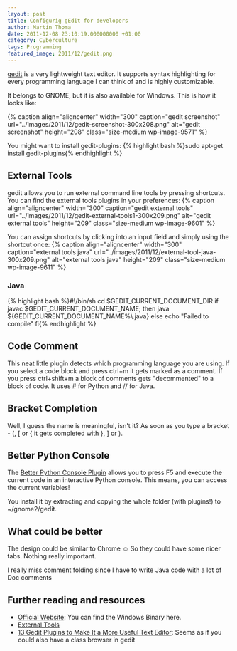 ```yaml
---
layout: post
title: Configurig gEdit for developers
author: Martin Thoma
date: 2011-12-08 23:10:19.000000000 +01:00
category: Cyberculture
tags: Programming
featured_image: 2011/12/gedit.png
---
```

<a href="http://en.wikipedia.org/wiki/Gedit">gedit</a> is a very lightweight text editor. It supports syntax highlighting for every programming language I can think of and is highly customizable.

It belongs to GNOME, but it is also available for Windows. This is how it looks like:

{% caption align="aligncenter" width="300" caption="gedit screenshot" url="../images/2011/12/gedit-screenshot-300x208.png" alt="gedit screenshot"  height="208" class="size-medium wp-image-9571" %}

You might want to install gedit-plugins:
{% highlight bash %}sudo apt-get install gedit-plugins{% endhighlight %}

<h2>External Tools</h2>
gedit allows you to run external command line tools by pressing shortcuts. You can find the external tools plugins in your preferences:
{% caption align="aligncenter" width="300" caption="gedit external tools" url="../images/2011/12/gedit-external-tools1-300x209.png" alt="gedit external tools"  height="209" class="size-medium wp-image-9601" %}

You can assign shortcuts by clicking into an input field and simply using the shortcut once:
{% caption align="aligncenter" width="300" caption="external tools java" url="../images/2011/12/external-tool-java-300x209.png" alt="external tools java"  height="209" class="size-medium wp-image-9611" %}

<h3>Java</h3>
{% highlight bash %}#!/bin/sh
cd $GEDIT_CURRENT_DOCUMENT_DIR
if javac $GEDIT_CURRENT_DOCUMENT_NAME;
then
java ${GEDIT_CURRENT_DOCUMENT_NAME%\.java}
else
echo "Failed to compile"
fi{% endhighlight %}

<h2>Code Comment</h2>
This neat little plugin detects which programming language you are using. If you select a code block and press ctrl+m it gets marked as a comment. If you press ctrl+shift+m a block of comments gets "decommented" to a block of code. It uses # for Python and // for Java.

<h2>Bracket Completion</h2>
Well, I guess the name is meaningful, isn't it? As soon as you type a bracket - (, [ or { it gets completed with }, ] or ).

<h2>Better Python Console</h2>
The <a href="http://live.gnome.org/Gedit/Plugins/BetterPythonConsole">Better Python Console Plugin</a> allows you to press F5 and execute the current code in an interactive Python console. This means, you can access the current variables!

You install it by extracting and copying the whole folder (with plugins!) to ~/gnome2/gedit.

<h2>What could be better</h2>
The design could be similar to Chrome ☺ So they could have some nicer tabs. Nothing really important.

I really miss comment folding since I have to write Java code with a lot of Doc comments

<h2>Further reading and resources</h2>
<ul>
    <li><a href="http://projects.gnome.org/gedit/">Official Website</a>: You can find the Windows Binary here.</li>
    <li><a href="http://live.gnome.org/Gedit/ExternalToolsPluginCommands">External Tools</a></li>
    <li><a href="http://www.makeuseof.com/tag/top-plugins-to-extend-and-make-gedit-a-more-useful-text-editor-linux/">13 Gedit Plugins to Make It a More Useful Text Editor</a>: Seems as if you could also have a class browser in gedit</li>
</ul>
